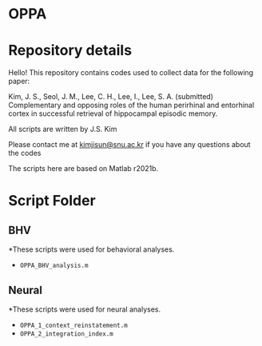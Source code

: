 # OPPA

# Repository details
Hello!
This repository contains codes used to collect data for the following paper:

Kim, J. S., Seol, J. M., Lee, C. H., Lee, I., Lee, S. A. (submitted) Complementary and opposing roles of the human perirhinal and entorhinal cortex in successful retrieval of hippocampal episodic memory.

All scripts are written by J.S. Kim

Please contact me at kimjisun@snu.ac.kr if you have any questions about the codes

The scripts here are based on Matlab r2021b.

# Script Folder
## BHV
*These scripts were used for behavioral analyses.

- `OPPA_BHV_analysis.m`

## Neural
*These scripts were used for neural analyses.

- `OPPA_1_context_reinstatement.m`
- `OPPA_2_integration_index.m`
